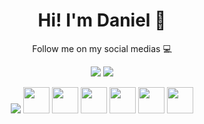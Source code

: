<div>
  <h1 align="center">
    Hi! I'm Daniel 👋
  </h1>
  <p align="center">
    Follow me on my social medias 💻
  </p>
</div>
<div>
  <p align="center">
    <a href="https://linkedin.com/in/dansouzaeu" target="_blank"><img src="https://img.shields.io/badge/LinkedIn-0077B5?style=for-the-badge&logo=linkedin&logoColor=white" /></a>
    <a href="https://t.me/dansouzaeu" target="_blank"><img src="https://img.shields.io/badge/Telegram-2CA5E0?style=for-the-badge&logo=telegram&logoColor=white" /></a>
  </p>
</div>
<div>
  <p align="center">
    <picture>
      <img src="https://github-readme-stats.vercel.app/api?username=dansouzaeu&show_icons=true&theme=dracula />
    </picture>
  </p>
</div><br>
<div>
  <p align="center">
    <picture><img src="https://cdn.jsdelivr.net/gh/devicons/devicon/icons/microsoftsqlserver/microsoftsqlserver-plain-wordmark.svg" width=42px /></picture>
    <picture><img src="https://cdn.jsdelivr.net/gh/devicons/devicon/icons/python/python-original-wordmark.svg" width=42px /></picture>
    <picture><img src="https://cdn.jsdelivr.net/gh/devicons/devicon/icons/html5/html5-original-wordmark.svg" width=42px /></picture>
    <picture><img src="https://cdn.jsdelivr.net/gh/devicons/devicon/icons/css3/css3-original-wordmark.svg" width=42px /></picture>
    <picture><img src="https://cdn.jsdelivr.net/gh/devicons/devicon/icons/vscode/vscode-original-wordmark.svg" width=42px /></picture>
    <picture><img src="https://cdn.jsdelivr.net/gh/devicons/devicon/icons/mysql/mysql-original-wordmark.svg" width=42px /></picture>
  </p>
</div>
